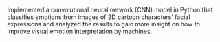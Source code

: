 Implemented a convolutional neural network (CNN) model in Python that classifies emotions from images of 2D cartoon characters’ facial expressions 
and analyzed the results to gain more insight on how to improve visual emotion interpretation by machines.
